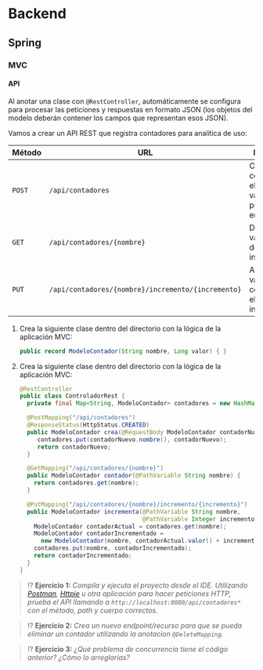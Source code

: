 # Backend

## Spring

### MVC

#### API

Al anotar una clase con `@RestController`, automáticamente se configura para procesar las peticiones y respuestas en formato JSON (los objetos del modelo deberán contener los campos que representan esos JSON).

Vamos a crear un API REST que registra contadores para analítica de uso:

| Método | URL | Descripción |
|--------|-----|-------------|
| `POST` | `/api/contadores` | Crea un contador con el nombre y valor inicial proporcionado en el cuerpo |
| `GET`  | `/api/contadores/{nombre}` | Devuelve el valor actual del contador indicado |
| `PUT`  | `/api/contadores/{nombre}/incremento/{incremento}` | Actualiza el valor del contador con el incremento indicado |

1. Crea la siguiente clase dentro del directorio con la lógica de la aplicación MVC:

   ```java
   public record ModeloContador(String nombre, Long valor) { }
   ```

1. Crea la siguiente clase dentro del directorio con la lógica de la aplicación MVC:

   ```java
   @RestController
   public class ControladorRest {
     private final Map<String, ModeloContador> contadores = new HashMap<>();

     @PostMapping("/api/contadores")
     @ResponseStatus(HttpStatus.CREATED)
     public ModeloContador crea(@RequestBody ModeloContador contadorNuevo) {
        contadores.put(contadorNuevo.nombre(), contadorNuevo);
        return contadorNuevo;
     }

     @GetMapping("/api/contadores/{nombre}")
     public ModeloContador contador(@PathVariable String nombre) {
       return contadores.get(nombre);
     }

     @PutMapping("/api/contadores/{nombre}/incremento/{incremento}")
     public ModeloContador incrementa(@PathVariable String nombre, 
                                      @PathVariable Integer incremento) {
       ModeloContador contadorActual = contadores.get(nombre);
       ModeloContador contadorIncrementado = 
         new ModeloContador(nombre, contadorActual.valor() + incremento);
       contadores.put(nombre, contadorIncrementado);
       return contadorIncrementado;
     }
   }
   ```

> ⁉️ **Ejercicio 1:** _Compila y ejecuta el proyecto desde el IDE. Utilizando [Postman](https://www.postman.com/), [Httpie](https://httpie.io/) u otra aplicación para hacer peticiones HTTP, prueba el API llamando a `http://localhost:8080/api/contadores*` con el método, path y cuerpo correctos._

> ⁉️ **Ejercicio 2:** _Crea un nuevo endpoint/recurso para que se pueda eliminar un contador utilizando la anotacion `@DeleteMapping`._

> ⁉️ **Ejercicio 3:** _¿Qué problema de concurrencia tiene el código anterior? ¿Cómo lo arreglarías?_